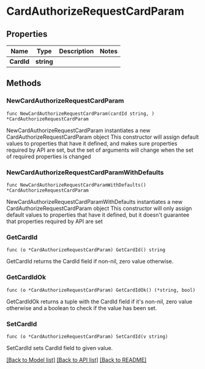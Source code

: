 # CardAuthorizeRequestCardParam

## Properties

Name | Type | Description | Notes
------------ | ------------- | ------------- | -------------
**CardId** | **string** |  | 

## Methods

### NewCardAuthorizeRequestCardParam

`func NewCardAuthorizeRequestCardParam(cardId string, ) *CardAuthorizeRequestCardParam`

NewCardAuthorizeRequestCardParam instantiates a new CardAuthorizeRequestCardParam object
This constructor will assign default values to properties that have it defined,
and makes sure properties required by API are set, but the set of arguments
will change when the set of required properties is changed

### NewCardAuthorizeRequestCardParamWithDefaults

`func NewCardAuthorizeRequestCardParamWithDefaults() *CardAuthorizeRequestCardParam`

NewCardAuthorizeRequestCardParamWithDefaults instantiates a new CardAuthorizeRequestCardParam object
This constructor will only assign default values to properties that have it defined,
but it doesn't guarantee that properties required by API are set

### GetCardId

`func (o *CardAuthorizeRequestCardParam) GetCardId() string`

GetCardId returns the CardId field if non-nil, zero value otherwise.

### GetCardIdOk

`func (o *CardAuthorizeRequestCardParam) GetCardIdOk() (*string, bool)`

GetCardIdOk returns a tuple with the CardId field if it's non-nil, zero value otherwise
and a boolean to check if the value has been set.

### SetCardId

`func (o *CardAuthorizeRequestCardParam) SetCardId(v string)`

SetCardId sets CardId field to given value.



[[Back to Model list]](../README.md#documentation-for-models) [[Back to API list]](../README.md#documentation-for-api-endpoints) [[Back to README]](../README.md)


